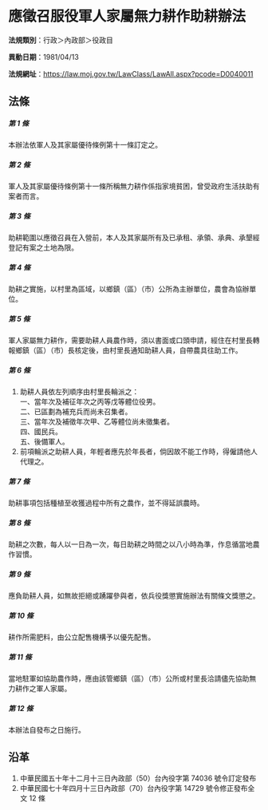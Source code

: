 # 應徵召服役軍人家屬無力耕作助耕辦法


**法規類別**：行政＞內政部＞役政目

**異動日期**：1981/04/13  

**法規網址**：https://law.moj.gov.tw/LawClass/LawAll.aspx?pcode=D0040011



## 法條
##### 第 1 條
本辦法依軍人及其家屬優待條例第十一條訂定之。

##### 第 2 條
軍人及其家屬優待條例第十一條所稱無力耕作係指家境貧困，曾受政府生活扶助有案者而言。

##### 第 3 條
助耕範圍以應徵召員在入營前，本人及其家屬所有及已承租、承領、承典、承墾經登記有案之土地為限。

##### 第 4 條
助耕之實施，以村里為區域，以鄉鎮（區）（市）公所為主辦單位，農會為協辦單位。

##### 第 5 條
軍人家屬無力耕作，需要助耕人員農作時，須以書面或口頭申請，經住在村里長轉報鄉鎮（區）（市）長核定後，由村里長通知助耕人員，自帶農具往助工作。

##### 第 6 條
1. 助耕人員依左列順序由村里長輪派之：  
一、當年次及補征年次之丙等戊等體位役男。  
二、已區劃為補充兵而尚未召集者。  
三、當年次及補徵年次甲、乙等體位尚未徵集者。  
四、國民兵。  
五、後備軍人。
1. 前項輪派之助耕人員，年輕者應先於年長者，倘因故不能工作時，得僱請他人代理之。

##### 第 7 條
助耕事項包括種植至收獲過程中所有之農作，並不得延誤農時。

##### 第 8 條
助耕之次數，每人以一日為一次，每日助耕之時間之以八小時為準，作息循當地農作習慣。

##### 第 9 條
應負助耕人員，如無故拒絕或踴躍參與者，依兵役獎懲實施辦法有關條文獎懲之。

##### 第 10 條
耕作所需肥料，由公立配售機構予以優先配售。

##### 第 11 條
當地駐軍如協助農作時，應由該管鄉鎮（區）（市）公所或村里長洽請儘先協助無力耕作之軍人家屬。

##### 第 12 條
本辦法自發布之日施行。

## 沿革
1. 中華民國五十年十二月十三日內政部（50）台內役字第 74036  號令訂定發布
1. 中華民國七十年四月十三日內政部（70）台內役字第 14729  號令修正發布全文 12 條
